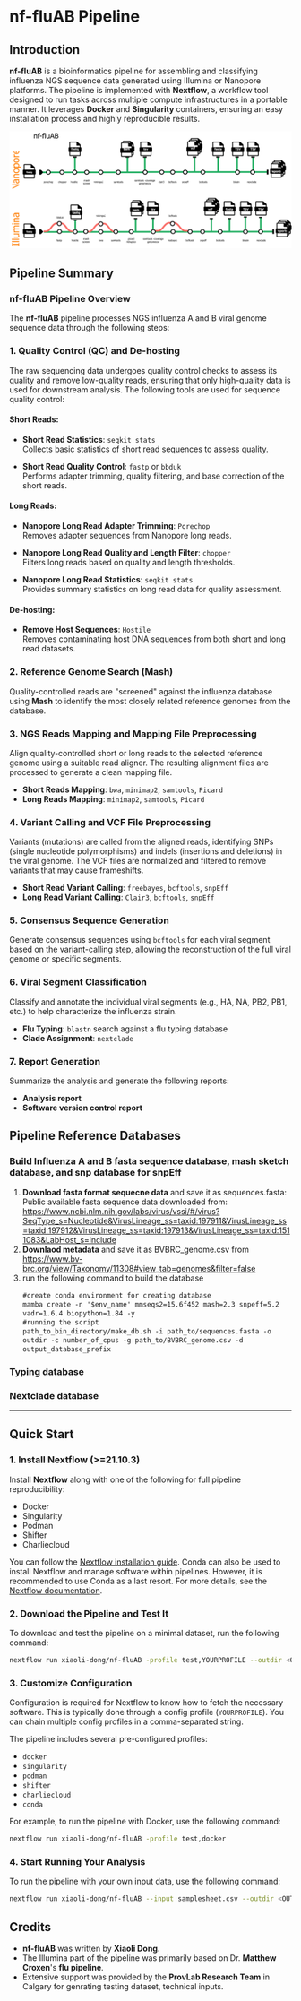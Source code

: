 # nf-fluAB Pipeline

## Introduction

**nf-fluAB** is a bioinformatics pipeline for assembling and classifying influenza NGS sequence data generated using Illumina or Nanopore platforms. The pipeline is implemented with **Nextflow**, a workflow tool designed to run tasks across multiple compute infrastructures in a portable manner. It leverages **Docker** and **Singularity** containers, ensuring an easy installation process and highly reproducible results.

![Pipeline Diagram](assets/nf-fluab-drawio.svg)

## Pipeline Summary

### nf-fluAB Pipeline Overview

The **nf-fluAB** pipeline processes NGS influenza A and B viral genome sequence data through the following steps:

### 1. Quality Control (QC) and De-hosting

The raw sequencing data undergoes quality control checks to assess its quality and remove low-quality reads, ensuring that only high-quality data is used for downstream analysis. The following tools are used for sequence quality control:

#### Short Reads:
- **Short Read Statistics**: `seqkit stats`  
  Collects basic statistics of short read sequences to assess quality.
  
- **Short Read Quality Control**: `fastp` or `bbduk`  
  Performs adapter trimming, quality filtering, and base correction of the short reads.

#### Long Reads:
- **Nanopore Long Read Adapter Trimming**: `Porechop`  
  Removes adapter sequences from Nanopore long reads.
  
- **Nanopore Long Read Quality and Length Filter**: `chopper`  
  Filters long reads based on quality and length thresholds.

- **Nanopore Long Read Statistics**: `seqkit stats`  
  Provides summary statistics on long read data for quality assessment.

#### De-hosting:
- **Remove Host Sequences**: `Hostile`  
  Removes contaminating host DNA sequences from both short and long read datasets.

### 2. Reference Genome Search (Mash)

Quality-controlled reads are "screened" against the influenza database using **Mash** to identify the most closely related reference genomes from the database.

### 3. NGS Reads Mapping and Mapping File Preprocessing

Align quality-controlled short or long reads to the selected reference genome using a suitable read aligner. The resulting alignment files are processed to generate a clean mapping file.

- **Short Reads Mapping**: `bwa`, `minimap2`, `samtools`, `Picard`
- **Long Reads Mapping**: `minimap2`, `samtools`, `Picard`

### 4. Variant Calling and VCF File Preprocessing

Variants (mutations) are called from the aligned reads, identifying SNPs (single nucleotide polymorphisms) and indels (insertions and deletions) in the viral genome. The VCF files are normalized and filtered to remove variants that may cause frameshifts.

- **Short Read Variant Calling**: `freebayes`, `bcftools`, `snpEff`
- **Long Read Variant Calling**: `Clair3`, `bcftools`, `snpEff`

### 5. Consensus Sequence Generation

Generate consensus sequences using `bcftools` for each viral segment based on the variant-calling step, allowing the reconstruction of the full viral genome or specific segments.

### 6. Viral Segment Classification

Classify and annotate the individual viral segments (e.g., HA, NA, PB2, PB1, etc.) to help characterize the influenza strain.

- **Flu Typing**: `blastn` search against a flu typing database
- **Clade Assignment**: `nextclade`

### 7. Report Generation

Summarize the analysis and generate the following reports:
- **Analysis report**
- **Software version control report**

## Pipeline Reference Databases

### Build Influenza A and B fasta sequence database, mash sketch database, and snp database for snpEff 
1. **Download fasta format sequecne data** and save it as sequences.fasta: Public available fasta sequence data downloaded from: https://www.ncbi.nlm.nih.gov/labs/virus/vssi/#/virus?SeqType_s=Nucleotide&VirusLineage_ss=taxid:197911&VirusLineage_ss=taxid:197912&VirusLineage_ss=taxid:197913&VirusLineage_ss=taxid:1511083&LabHost_s=include
1. **Downlaod metadata** and save it as BVBRC_genome.csv from https://www.bv-brc.org/view/Taxonomy/11308#view_tab=genomes&filter=false 
1. run the following command to build the database
   ```
   #create conda environment for creating database
   mamba create -n '$env_name' mmseqs2=15.6f452 mash=2.3 snpeff=5.2 vadr=1.6.4 biopython=1.84 -y
   #running the script
   path_to_bin_directory/make_db.sh -i path_to/sequences.fasta -o outdir -c number_of_cpus -g path_to/BVBRC_genome.csv -d output_database_prefix
   
   ```
### Typing database
### Nextclade database

---

## Quick Start

### 1. Install Nextflow (>=21.10.3)

Install **Nextflow** along with one of the following for full pipeline reproducibility:
- Docker
- Singularity
- Podman
- Shifter
- Charliecloud

You can follow the [Nextflow installation guide](https://www.nextflow.io/docs/latest/getstarted.html). Conda can also be used to install Nextflow and manage software within pipelines. However, it is recommended to use Conda as a last resort. For more details, see the [Nextflow documentation](https://www.nextflow.io/docs/latest/usage.html#containerization).

### 2. Download the Pipeline and Test It

To download and test the pipeline on a minimal dataset, run the following command:

```bash
nextflow run xiaoli-dong/nf-fluAB -profile test,YOURPROFILE --outdir <OUTDIR>
```
### 3. Customize Configuration

Configuration is required for Nextflow to know how to fetch the necessary software. This is typically done through a config profile (`YOURPROFILE`). You can chain multiple config profiles in a comma-separated string.

The pipeline includes several pre-configured profiles:

- `docker`
- `singularity`
- `podman`
- `shifter`
- `charliecloud`
- `conda`

For example, to run the pipeline with Docker, use the following command:

```bash
nextflow run xiaoli-dong/nf-fluAB -profile test,docker
```
### 4. Start Running Your Analysis

To run the pipeline with your own input data, use the following command:

```bash
nextflow run xiaoli-dong/nf-fluAB --input samplesheet.csv --outdir <OUTDIR> -profile <docker/singularity/podman/shifter/charliecloud/conda/institute>
```
## Credits

- **nf-fluAB** was written by **Xiaoli Dong**.
- The Illumina part of the pipeline was primarily based on Dr. **Matthew Croxen**'s **flu pipeline**.
- Extensive support was provided by the **ProvLab Research Team** in Calgary for genrating testing dataset, technical inputs.
